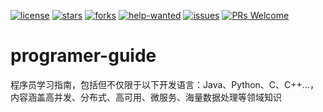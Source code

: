 [![license](https://badgen.net/badge/license/MIT/blue)](https://github.com/LearningGuide/programer-guide/blob/master/LICENSE)
[![stars](https://badgen.net/github/stars/LearningGuide/programer-guide)](https://github.com/LearningGuide/programer-guide/stargazers)
[![forks](https://badgen.net/github/forks/LearningGuide/programer-guide)](https://github.com/LearningGuide/programer-guide/network/members)
[![help-wanted](https://badgen.net/github/label-issues/LearningGuide/programer-guide/help%20wanted/open)](https://github.com/LearningGuide/programer-guide/labels/help%20wanted)
[![issues](https://badgen.net/github/open-issues/LearningGuide/programer-guide)](https://github.com/LearningGuide/programer-guide/issues)
[![PRs Welcome](https://badgen.net/badge/PRs/welcome/green)](http://makeapullrequest.com)

# programer-guide 
程序员学习指南，包括但不仅限于以下开发语言：Java、Python、C、C++...，内容涵盖高并发、分布式、高可用、微服务、海量数据处理等领域知识
